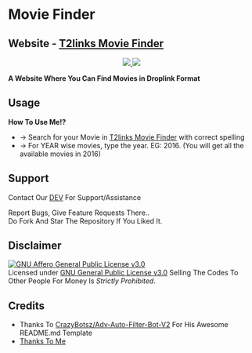 # Movie Finder

## <b>Website - <a href="https://kevinnadar22.github.io/T2linksMovie/">T2links Movie Finder</a></b>

<p align="center">
  <a href="https://github.com/T2Links/Droplink-Movie-Finder/stargazers">
    <img src="https://img.shields.io/github/stars/T2links/Droplink-Movie-Finder?style=social">

  </a>
  
  <a href="https://github.com/T2links/Droplink-Movie-Finder/fork">
    <img src="https://img.shields.io/github/forks/T2links/Droplink-Movie-Finder?label=Fork&style=social">

  </a>  
</p>

__A Website Where You Can Find Movies in Droplink Format__

## Usage

**__How To Use Me!?__**

* -> Search for your Movie in [T2links Movie Finder](https://kevinnadar22.github.io/T2linksMovie/) with correct spelling
* -> For YEAR wise movies, type the year. EG: 2016. (You will get all the available movies in 2016)



## Support   
Contact Our [DEV](https://www.telegram.dog/ask_admin001) For Support/Assistance    
   
Report Bugs, Give Feature Requests There..   
Do Fork And Star The Repository If You Liked It.

## Disclaimer
[![GNU Affero General Public License v3.0](https://www.gnu.org/graphics/agplv3-155x51.png)](https://www.gnu.org/licenses/agpl-3.0.en.html#header)    
Licensed under [GNU General Public License v3.0](https://github.com/T2Links/Droplink-Movie-Finder/blob/main/LICENSE)
Selling The Codes To Other People For Money Is *Strictly Prohibited*.


## Credits

 - Thanks To [CrazyBotsz/Adv-Auto-Filter-Bot-V2](https://github.com/CrazyBotsz/Adv-Auto-Filter-Bot-V2) For His Awesome README.md Template
 - [Thanks To Me](https://github.com/Kevinnadar22)

